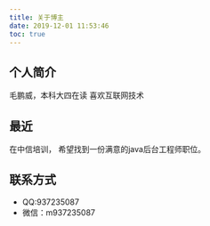 ```yaml
---
title: 关于博主
date: 2019-12-01 11:53:46
toc: true
---
```

## 个人简介
   毛鹏威，本科大四在读
   喜欢互联网技术

## 最近
   在中信培训，
   希望找到一份满意的java后台工程师职位。

## 联系方式
   <ul>
     <li>QQ:937235087</li>
     <li>微信：m937235087</li>
   </ul>

